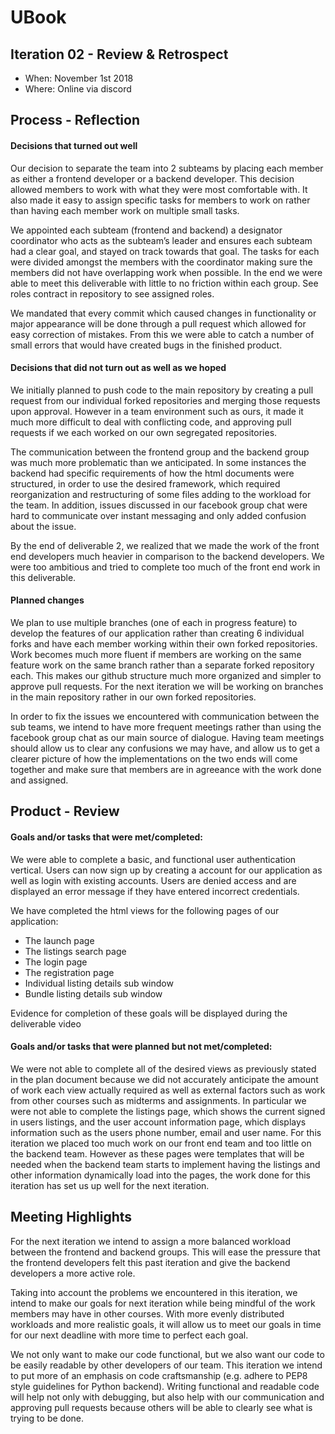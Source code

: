 # UBook

## Iteration 02 - Review & Retrospect

* When: November 1st 2018
* Where: Online via discord

## Process - Reflection

#### Decisions that turned out well

Our decision to separate the team into 2 subteams by placing each member as either a frontend developer or a backend developer. This decision allowed members to work with what they were most comfortable with. It also made it easy to assign specific tasks for members to work on rather than having each member work on multiple small tasks.

We appointed each subteam (frontend and backend) a designator coordinator who acts as the subteam’s leader and ensures each subteam had a clear goal, and stayed on track towards that goal. The tasks for each were divided amongst the members with the coordinator making sure the members did not have overlapping work when possible. In the end we were able to meet this deliverable with little to no friction within each group. See roles contract in repository to see assigned roles.

We mandated that every commit which caused changes in functionality or major appearance will be done through a pull request which allowed for easy correction of mistakes. From this we were able to catch a number of small errors that would have created bugs in the finished product.


#### Decisions that did not turn out as well as we hoped

We initially planned to push code to the main repository by creating a pull request from our individual forked repositories and merging those requests upon approval. However in a team environment such as ours, it made it much more difficult to deal with conflicting code, and approving pull requests if we each worked on our own segregated repositories.

The communication between the frontend group and the backend group was much more problematic than we anticipated. In some instances the backend had specific requirements of how the html documents were structured,  in order to use the desired framework, which required reorganization and restructuring of some files adding to the workload for the team. In addition, issues discussed in our facebook group chat were hard to communicate over instant messaging and only added confusion about the issue.

By the end of deliverable 2, we realized that we made the work of the front end developers much heavier in comparison to the backend developers. We were too ambitious and tried to complete too much of the front end work in this deliverable. 


#### Planned changes

We plan to use multiple branches (one of each in progress feature) to develop the features of our application rather than creating 6 individual forks and have each member working within their own forked repositories. Work becomes much more fluent if members are working on the same feature work on the same branch rather than a separate forked repository each. This makes our github structure much more organized and simpler to approve pull requests. For the next iteration we will be working on branches in the main repository rather in our own forked repositories.

In order to fix the issues we encountered with communication between the sub teams, we intend to have more frequent meetings rather than using the facebook group chat as our main source of dialogue. Having team meetings should allow us to clear any confusions we may have, and allow us to get a clearer picture of how the implementations on the two ends will come together and make sure that members are in agreeance with the work done and assigned.

## Product - Review

#### Goals and/or tasks that were met/completed:

We were able to complete a basic, and functional user authentication vertical. Users can now sign up by creating a account for our application as well as login with existing accounts. Users are denied access and are displayed an error message if they have entered incorrect credentials.

We have completed the html views for the following pages of our application:
- The launch page
- The listings search page
- The login page
- The registration page
- Individual listing details sub window
- Bundle listing details sub window

Evidence for completion of these goals will be displayed during the deliverable video

#### Goals and/or tasks that were planned but not met/completed:

We were not able to complete all of the desired views as previously stated in the plan document because we did not accurately anticipate the amount of work each view actually required as well as external factors such as work from other courses such as midterms and assignments. In particular we were not able to complete the listings page, which shows the current signed in users listings, and the user account information page, which displays information such as the users phone number, email and user name. For this iteration we placed too much work on our front end team and too little on the backend team. However as these pages were templates that will be needed when the backend team starts to implement having the listings and other information dynamically load into the pages, the work done for this iteration has set us up well for the next iteration.

## Meeting Highlights

For the next iteration we intend to assign a more balanced workload between the frontend and backend groups. This will ease the pressure that the frontend developers felt this past iteration and give the backend developers a more active role.

Taking into account the problems we encountered in this iteration, we intend to make our goals for next iteration while being mindful of the work members may have in other courses. With more evenly distributed workloads and more realistic goals, it will allow us to meet our goals in time for our next deadline with more time to perfect each goal.

We not only want to make our code functional, but we also want our code to be easily readable by other developers of our team. This iteration we intend to put more of an emphasis on code craftsmanship (e.g. adhere to PEP8 style guidelines for Python backend). Writing functional and readable code will help not only with debugging, but also help with our communication and approving pull requests because others will be able to clearly see what is trying to be done.



